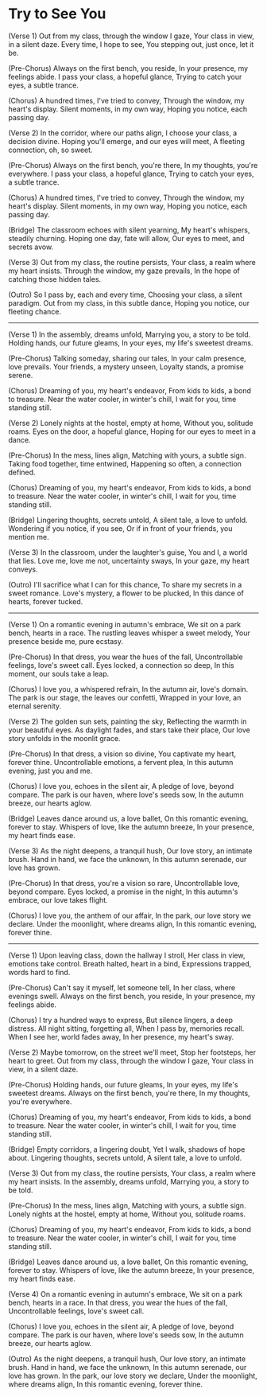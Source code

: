 # Try to See You

(Verse 1) Out from my class, through the window I gaze, Your class in view, in a silent daze. Every time, I hope to see, You stepping out, just once, let it be.

(Pre-Chorus) Always on the first bench, you reside, In your presence, my feelings abide. I pass your class, a hopeful glance, Trying to catch your eyes, a subtle trance.

(Chorus) A hundred times, I've tried to convey, Through the window, my heart's display. Silent moments, in my own way, Hoping you notice, each passing day.

(Verse 2) In the corridor, where our paths align, I choose your class, a decision divine. Hoping you'll emerge, and our eyes will meet, A fleeting connection, oh, so sweet.

(Pre-Chorus) Always on the first bench, you're there, In my thoughts, you're everywhere. I pass your class, a hopeful glance, Trying to catch your eyes, a subtle trance.

(Chorus) A hundred times, I've tried to convey, Through the window, my heart's display. Silent moments, in my own way, Hoping you notice, each passing day.

(Bridge) The classroom echoes with silent yearning, My heart's whispers, steadily churning. Hoping one day, fate will allow, Our eyes to meet, and secrets avow.

(Verse 3) Out from my class, the routine persists, Your class, a realm where my heart insists. Through the window, my gaze prevails, In the hope of catching those hidden tales.

(Outro) So I pass by, each and every time, Choosing your class, a silent paradigm. Out from my class, in this subtle dance, Hoping you notice, our fleeting chance.



***



(Verse 1) In the assembly, dreams unfold, Marrying you, a story to be told. Holding hands, our future gleams, In your eyes, my life's sweetest dreams.

(Pre-Chorus) Talking someday, sharing our tales, In your calm presence, love prevails. Your friends, a mystery unseen, Loyalty stands, a promise serene.

(Chorus) Dreaming of you, my heart's endeavor, From kids to kids, a bond to treasure. Near the water cooler, in winter's chill, I wait for you, time standing still.

(Verse 2) Lonely nights at the hostel, empty at home, Without you, solitude roams. Eyes on the door, a hopeful glance, Hoping for our eyes to meet in a dance.

(Pre-Chorus) In the mess, lines align, Matching with yours, a subtle sign. Taking food together, time entwined, Happening so often, a connection defined.

(Chorus) Dreaming of you, my heart's endeavor, From kids to kids, a bond to treasure. Near the water cooler, in winter's chill, I wait for you, time standing still.

(Bridge) Lingering thoughts, secrets untold, A silent tale, a love to unfold. Wondering if you notice, if you see, Or if in front of your friends, you mention me.

(Verse 3) In the classroom, under the laughter's guise, You and I, a world that lies. Love me, love me not, uncertainty sways, In your gaze, my heart conveys.

(Outro) I'll sacrifice what I can for this chance, To share my secrets in a sweet romance. Love's mystery, a flower to be plucked, In this dance of hearts, forever tucked.



***



(Verse 1) On a romantic evening in autumn's embrace, We sit on a park bench, hearts in a race. The rustling leaves whisper a sweet melody, Your presence beside me, pure ecstasy.

(Pre-Chorus) In that dress, you wear the hues of the fall, Uncontrollable feelings, love's sweet call. Eyes locked, a connection so deep, In this moment, our souls take a leap.

(Chorus) I love you, a whispered refrain, In the autumn air, love's domain. The park is our stage, the leaves our confetti, Wrapped in your love, an eternal serenity.

(Verse 2) The golden sun sets, painting the sky, Reflecting the warmth in your beautiful eyes. As daylight fades, and stars take their place, Our love story unfolds in the moonlit grace.

(Pre-Chorus) In that dress, a vision so divine, You captivate my heart, forever thine. Uncontrollable emotions, a fervent plea, In this autumn evening, just you and me.

(Chorus) I love you, echoes in the silent air, A pledge of love, beyond compare. The park is our haven, where love's seeds sow, In the autumn breeze, our hearts aglow.

(Bridge) Leaves dance around us, a love ballet, On this romantic evening, forever to stay. Whispers of love, like the autumn breeze, In your presence, my heart finds ease.

(Verse 3) As the night deepens, a tranquil hush, Our love story, an intimate brush. Hand in hand, we face the unknown, In this autumn serenade, our love has grown.

(Pre-Chorus) In that dress, you're a vision so rare, Uncontrollable love, beyond compare. Eyes locked, a promise in the night, In this autumn's embrace, our love takes flight.

(Chorus) I love you, the anthem of our affair, In the park, our love story we declare. Under the moonlight, where dreams align, In this romantic evening, forever thine.



***

(Verse 1) Upon leaving class, down the hallway I stroll, Her class in view, emotions take control. Breath halted, heart in a bind, Expressions trapped, words hard to find.

(Pre-Chorus) Can't say it myself, let someone tell, In her class, where evenings swell. Always on the first bench, you reside, In your presence, my feelings abide.

(Chorus) I try a hundred ways to express, But silence lingers, a deep distress. All night sitting, forgetting all, When I pass by, memories recall. When I see her, world fades away, In her presence, my heart's sway.

(Verse 2) Maybe tomorrow, on the street we'll meet, Stop her footsteps, her heart to greet. Out from my class, through the window I gaze, Your class in view, in a silent daze.

(Pre-Chorus) Holding hands, our future gleams, In your eyes, my life's sweetest dreams. Always on the first bench, you're there, In my thoughts, you're everywhere.

(Chorus) Dreaming of you, my heart's endeavor, From kids to kids, a bond to treasure. Near the water cooler, in winter's chill, I wait for you, time standing still.

(Bridge) Empty corridors, a lingering doubt, Yet I walk, shadows of hope about. Lingering thoughts, secrets untold, A silent tale, a love to unfold.

(Verse 3) Out from my class, the routine persists, Your class, a realm where my heart insists. In the assembly, dreams unfold, Marrying you, a story to be told.

(Pre-Chorus) In the mess, lines align, Matching with yours, a subtle sign. Lonely nights at the hostel, empty at home, Without you, solitude roams.

(Chorus) Dreaming of you, my heart's endeavor, From kids to kids, a bond to treasure. Near the water cooler, in winter's chill, I wait for you, time standing still.

(Bridge) Leaves dance around us, a love ballet, On this romantic evening, forever to stay. Whispers of love, like the autumn breeze, In your presence, my heart finds ease.

(Verse 4) On a romantic evening in autumn's embrace, We sit on a park bench, hearts in a race. In that dress, you wear the hues of the fall, Uncontrollable feelings, love's sweet call.

(Chorus) I love you, echoes in the silent air, A pledge of love, beyond compare. The park is our haven, where love's seeds sow, In the autumn breeze, our hearts aglow.

(Outro) As the night deepens, a tranquil hush, Our love story, an intimate brush. Hand in hand, we face the unknown, In this autumn serenade, our love has grown. In the park, our love story we declare, Under the moonlight, where dreams align, In this romantic evening, forever thine.

